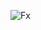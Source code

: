 ![Fx](https://user-images.githubusercontent.com/36210723/126467220-d9afe282-1528-48f4-bd83-c95f9ce4bdc9.jpg)
